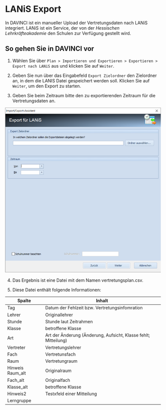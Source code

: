 
# LANiS Export

In DAVINCI ist ein manueller Upload der Vertretungsdaten nach LANiS integriert. LANiS ist ein Service, der von der _Hessischen Lehrkräfteakademie_ den Schulen zur Verfügung gestellt wird.

## So gehen Sie in DAVINCI vor

1. Wählen Sie über `Plan > Importieren und Exportieren > Exportieren > Export nach LANiS` aus und klicken Sie auf `Weiter`.

2. Geben Sie nun über das Eingabefeld `Export Zielordner` den Zielordner an, in dem die LANIS Datei gespeichert werden soll. Klicken Sie auf `Weiter`, um den Export zu starten.

3. Geben Sie beim Zeitraum bitte den zu exportierenden Zeitraum für die Vertretungsdaten an.

![Import/Export-Assistent, LANiS Export](../assets/images/regionales/sshot-11.png)

4. Das Ergebnis ist eine Datei mit dem Namen vertretungsplan.csv.

5. Diese Datei enthält folgende Informationen:

Spalte | Inhalt
-|-
Tag| Datum der Fehlzeit bzw. Vertretungsinfomration
Lehrer| Originallehrer
Stunde|Stunde laut Zeitrahmen
Klasse| betroffene Klasse
Art | Art der Änderung (Änderung, Aufsicht, Klasse fehlt; Mitteilung)
Vertreter| Vertretungslehrer
Fach|Vertretunsfach
Raum| Vertretungraum
Hinweis Raum_alt| Originalraum
Fach_alt |Originalfach
Klasse_alt| betroffene Klasse
Hinweis2|Testxfeld einer Mitteilung
Lerngruppe|
